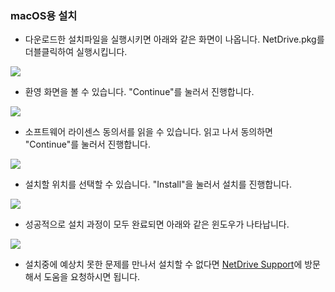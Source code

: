 ### macOS용 설치

- 다운로드한 설치파일을 실행시키면 아래와 같은 화면이 나옵니다. NetDrive.pkg를 더블클릭하여 실행시킵니다. 
<img class="markdown" src="https://doc.bdrive.com/images/installation_macos_1.jpg">

- 환영 화면을 볼 수 있습니다. "Continue"를 눌러서 진행합니다.
    
<img class="markdown" src="https://doc.bdrive.com/images/installation_macos_2.jpg">

- 소프트웨어 라이센스 동의서를 읽을 수 있습니다. 읽고 나서 동의하면 "Continue"를 눌러서 진행합니다. 

<img class="markdown" src="https://doc.bdrive.com/images/installation_macos_3.jpg">

- 설치할 위치를 선택할 수 있습니다. "Install"을 눌러서 설치를 진행합니다.
<img class="markdown" src="https://doc.bdrive.com/images/installation_macos_4.jpg">


- 성공적으로 설치 과정이 모두 완료되면 아래와 같은 윈도우가 나타납니다. 

<img class="markdown" src="https://doc.bdrive.com/images/installation_macos_5.jpg">

* 설치중에 예상치 못한 문제를 만나서 설치할 수 없다면 [NetDrive Support](https://support.bdrive.com/)에 방문해서 도움을 요청하시면 됩니다.